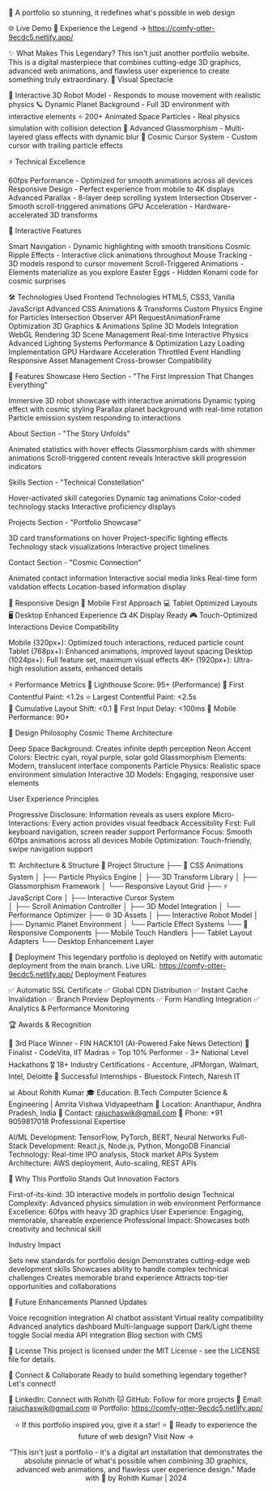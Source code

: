 🌟 A portfolio so stunning, it redefines what's possible in web design

🌐 Live Demo
🎯 Experience the Legend → https://comfy-otter-9ecdc5.netlify.app/

✨ What Makes This Legendary?
This isn't just another portfolio website. This is a digital masterpiece that combines cutting-edge 3D graphics, advanced web animations, and flawless user experience to create something truly extraordinary.
🎨 Visual Spectacle

🤖 Interactive 3D Robot Model - Responds to mouse movement with realistic physics
🪐 Dynamic Planet Background - Full 3D environment with interactive elements
⭐ 200+ Animated Space Particles - Real physics simulation with collision detection
🌈 Advanced Glassmorphism - Multi-layered glass effects with dynamic blur
💫 Cosmic Cursor System - Custom cursor with trailing particle effects

⚡ Technical Excellence

60fps Performance - Optimized for smooth animations across all devices
Responsive Design - Perfect experience from mobile to 4K displays
Advanced Parallax - 8-layer deep scrolling system
Intersection Observer - Smooth scroll-triggered animations
GPU Acceleration - Hardware-accelerated 3D transforms

🎯 Interactive Features

Smart Navigation - Dynamic highlighting with smooth transitions
Cosmic Ripple Effects - Interactive click animations throughout
Mouse Tracking - 3D models respond to cursor movement
Scroll-Triggered Animations - Elements materialize as you explore
Easter Eggs - Hidden Konami code for cosmic surprises


🛠️ Technologies Used
Frontend Technologies
HTML5, CSS3, Vanilla JavaScript
Advanced CSS Animations & Transforms
Custom Physics Engine for Particles
Intersection Observer API
RequestAnimationFrame Optimization
3D Graphics & Animations
Spline 3D Models Integration
WebGL Rendering
3D Scene Management
Real-time Interactive Physics
Advanced Lighting Systems
Performance & Optimization
Lazy Loading Implementation
GPU Hardware Acceleration
Throttled Event Handling
Responsive Asset Management
Cross-browser Compatibility

🚀 Features Showcase
Hero Section - "The First Impression That Changes Everything"

Immersive 3D robot showcase with interactive animations
Dynamic typing effect with cosmic styling
Parallax planet background with real-time rotation
Particle emission system responding to interactions

About Section - "The Story Unfolds"

Animated statistics with hover effects
Glassmorphism cards with shimmer animations
Scroll-triggered content reveals
Interactive skill progression indicators

Skills Section - "Technical Constellation"

Hover-activated skill categories
Dynamic tag animations
Color-coded technology stacks
Interactive proficiency displays

Projects Section - "Portfolio Showcase"

3D card transformations on hover
Project-specific lighting effects
Technology stack visualizations
Interactive project timelines

Contact Section - "Cosmic Connection"

Animated contact information
Interactive social media links
Real-time form validation effects
Location-based information display


📱 Responsive Design
📱 Mobile First Approach
💻 Tablet Optimized Layouts  
🖥️ Desktop Enhanced Experience
📺 4K Display Ready
🎮 Touch-Optimized Interactions
Device Compatibility

Mobile (320px+): Optimized touch interactions, reduced particle count
Tablet (768px+): Enhanced animations, improved layout spacing
Desktop (1024px+): Full feature set, maximum visual effects
4K+ (1920px+): Ultra-high resolution assets, enhanced details


⚡ Performance Metrics
🎯 Lighthouse Score: 95+ (Performance)
🚀 First Contentful Paint: <1.2s
⭐ Largest Contentful Paint: <2.5s  
🎨 Cumulative Layout Shift: <0.1
🔄 First Input Delay: <100ms
📱 Mobile Performance: 90+

🎨 Design Philosophy
Cosmic Theme Architecture

Deep Space Background: Creates infinite depth perception
Neon Accent Colors: Electric cyan, royal purple, solar gold
Glassmorphism Elements: Modern, translucent interface components
Particle Physics: Realistic space environment simulation
Interactive 3D Models: Engaging, responsive user elements

User Experience Principles

Progressive Disclosure: Information reveals as users explore
Micro-Interactions: Every action provides visual feedback
Accessibility First: Full keyboard navigation, screen reader support
Performance Focus: Smooth 60fps animations across all devices
Mobile Optimization: Touch-friendly, swipe navigation support


🏗️ Architecture & Structure
📁 Project Structure
├── 🎨 CSS Animations System
│   ├── Particle Physics Engine
│   ├── 3D Transform Library
│   ├── Glassmorphism Framework
│   └── Responsive Layout Grid
├── ⚡ JavaScript Core
│   ├── Interactive Cursor System  
│   ├── Scroll Animation Controller
│   ├── 3D Model Integration
│   └── Performance Optimizer
├── 🌐 3D Assets
│   ├── Interactive Robot Model
│   ├── Dynamic Planet Environment
│   └── Particle Effect Systems
└── 📱 Responsive Components
    ├── Mobile Touch Handlers
    ├── Tablet Layout Adapters
    └── Desktop Enhancement Layer

🚀 Deployment
This legendary portfolio is deployed on Netlify with automatic deployment from the main branch.
Live URL: https://comfy-otter-9ecdc5.netlify.app/
Deployment Features

✅ Automatic SSL Certificate
✅ Global CDN Distribution
✅ Instant Cache Invalidation
✅ Branch Preview Deployments
✅ Form Handling Integration
✅ Analytics & Performance Monitoring


🏆 Awards & Recognition

🥇 3rd Place Winner - FIN HACK101 (AI-Powered Fake News Detection)
🏅 Finalist - CodeVita, IIT Madras
⭐ Top 10% Performer - 3+ National Level Hackathons
🎖️ 18+ Industry Certifications - Accenture, JPMorgan, Walmart, Intel, Deloitte
💼 Successful Internships - Bluestock Fintech, Naresh IT


📊 About Rohith Kumar
🎓 Education: B.Tech Computer Science & Engineering | Amrita Vishwa Vidyapeetham
📍 Location: Ananthapur, Andhra Pradesh, India
📧 Contact: rajuchaswik@gmail.com
📱 Phone: +91 9059817018
Professional Expertise

AI/ML Development: TensorFlow, PyTorch, BERT, Neural Networks
Full-Stack Development: React.js, Node.js, Python, MongoDB
Financial Technology: Real-time IPO analysis, Stock market APIs
System Architecture: AWS deployment, Auto-scaling, REST APIs


🌟 Why This Portfolio Stands Out
Innovation Factors

First-of-its-kind: 3D interactive models in portfolio design
Technical Complexity: Advanced physics simulation in web environment
Performance Excellence: 60fps with heavy 3D graphics
User Experience: Engaging, memorable, shareable experience
Professional Impact: Showcases both creativity and technical skill

Industry Impact

Sets new standards for portfolio design
Demonstrates cutting-edge web development skills
Showcases ability to handle complex technical challenges
Creates memorable brand experience
Attracts top-tier opportunities and collaborations


🎯 Future Enhancements
Planned Updates

 Voice recognition integration
 AI chatbot assistant
 Virtual reality compatibility
 Advanced analytics dashboard
 Multi-language support
 Dark/Light theme toggle
 Social media API integration
 Blog section with CMS


📄 License
This project is licensed under the MIT License - see the LICENSE file for details.

🤝 Connect & Collaborate
Ready to build something legendary together? Let's connect!

💼 LinkedIn: Connect with Rohith
🐱 GitHub: Follow for more projects
📧 Email: rajuchaswik@gmail.com
🌐 Portfolio: https://comfy-otter-9ecdc5.netlify.app/


<div align="center">
⭐ If this portfolio inspired you, give it a star! ⭐
🚀 Ready to experience the future of web design? Visit Now →

"This isn't just a portfolio - it's a digital art installation that demonstrates the absolute pinnacle of what's possible when combining 3D graphics, advanced web animations, and flawless user experience design."
Made with 💙 by Rohith Kumar | 2024
